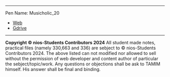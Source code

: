 ---------------------------------------------------

Pen Name: Musicholic_20
- [Web](https://nios-students.pages.dev/wiki/other-materials)
- [Gdrive](https://drive.google.com/drive/folders/1vaByc-LOQmRnBjUc4AMWJqAcuDZLu4xw?usp=drive_link)
---------------
**Copyright © nios-Students Contributors 2024**
All student made notes, practical files (namely 330,663 and 336) are sebject to © nios-Students Contributors 2024. The above listed can not
modified nor allowed to sell without the permission of web developer and content author of particular the sebject/topic/work. Any questions or objections shall be ask to TAMIM himself. His answer shall be final and binding.
